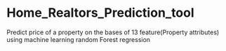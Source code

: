 # Home_Realtors_Prediction_tool
Predict price of a property  on the bases of 13 feature(Property attributes) using machine learning random Forest regression
